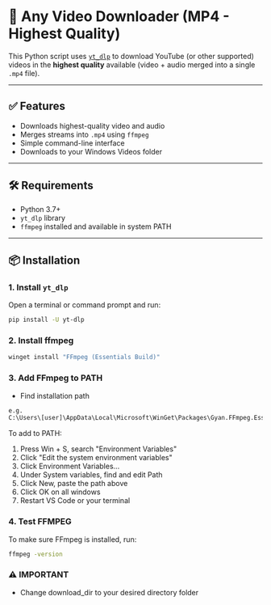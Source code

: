 # 🎥 Any Video Downloader (MP4 - Highest Quality)

This Python script uses [`yt_dlp`](https://github.com/yt-dlp/yt-dlp) to download YouTube (or other supported) videos in the **highest quality** available (video + audio merged into a single `.mp4` file).

---

## ✅ Features

- Downloads highest-quality video and audio
- Merges streams into `.mp4` using `ffmpeg`
- Simple command-line interface
- Downloads to your Windows Videos folder

---

## 🛠️ Requirements

- Python 3.7+
- `yt_dlp` library
- `ffmpeg` installed and available in system PATH

---

## 📦 Installation

### 1. Install `yt_dlp`

Open a terminal or command prompt and run:

```bash
pip install -U yt-dlp
```

### 2. Install ffmpeg
```bash
winget install "FFmpeg (Essentials Build)"
```

### 3. Add FFmpeg to PATH
- Find installation path 
```bash
e.g.
C:\Users\[user]\AppData\Local\Microsoft\WinGet\Packages\Gyan.FFmpeg.Essentials_Microsoft.Winget.Source_8wekyb3d8bbwe\ffmpeg-7.1.1-essentials_build\bin
```
To add to PATH:
1. Press Win + S, search "Environment Variables"
2. Click "Edit the system environment variables"
3. Click Environment Variables...
4. Under System variables, find and edit Path
5. Click New, paste the path above
6. Click OK on all windows
7. Restart VS Code or your terminal

### 4. Test FFMPEG
To make sure FFmpeg is installed, run:
```bash
ffmpeg -version
```

### ⚠️ IMPORTANT
- Change download_dir to your desired directory folder